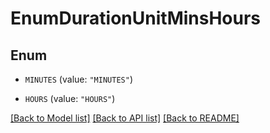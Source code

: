 # EnumDurationUnitMinsHours

## Enum


* `MINUTES` (value: `"MINUTES"`)

* `HOURS` (value: `"HOURS"`)


[[Back to Model list]](../README.md#documentation-for-models) [[Back to API list]](../README.md#documentation-for-api-endpoints) [[Back to README]](../README.md)


